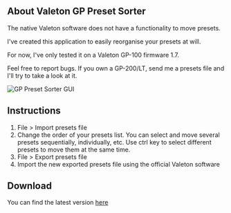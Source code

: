 **About Valeton GP Preset Sorter**
----------
The native Valeton software does not have a functionality to move presets. 

I've created this application to easily reorganise your presets at will. 

For now, I've only tested it on a Valeton GP-100 firmware 1.7.

Feel free to report bugs. If you own a GP-200/LT, send me a presets file and I'll try to take a look at it.

![GP Preset Sorter GUI](https://i.ibb.co/KX7mm2z/GPpresetorder-gui.png)

**Instructions**
----------
1. File > Import presets file
2. Change the order of your presets list. You can select and move several presets sequentially, individually, etc. Use ctrl key to select different presets to move them at the same time.
3. File > Export presets file
4. Import the new exported presets file using the official Valeton software

**Download**
----------
You can find the latest version [here](https://github.com/ciyi/Valeton-GP-Preset-Sorter/releases)
